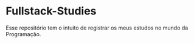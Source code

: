 # Fullstack-Studies
Esse repositório tem o intuito de registrar os meus estudos no mundo da Programação.

